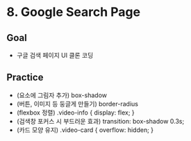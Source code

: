 # 8. Google Search Page

## Goal
- 구글 검색 페이지 UI 클론 코딩

## Practice
- (요소에 그림자 추가) box-shadow
- (버튼, 이미지 등 둥글게 만들기) border-radius
- (flexbox 정렬) .video-info { display: flex; }
- (검색창 포커스 시 부드러운 효과) transition: box-shadow 0.3s;
- (카드 모양 유지) .video-card { overflow: hidden; }
